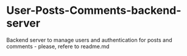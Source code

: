 # User-Posts-Comments-backend-server
Backend server to manage users and authentication for posts and comments - please, refere to readme.md
